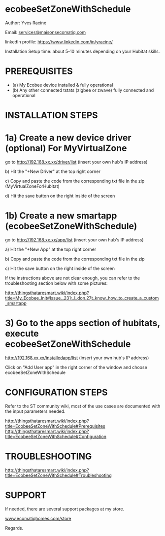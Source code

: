 ecobeeSetZoneWithSchedule
=========================

Author: Yves Racine

Email: services@maisonsecomatiq.com

linkedIn profile: https://www.linkedin.com/in/yracine/

Installation Setup time: about 5-10 minutes depending on your Hubitat skills.


PREREQUISITES
=====================

- (a) My Ecobee device installed & fully operational
- (b) Any other connected tstats (zigbee or zwave) fully connected and operational

INSTALLATION STEPS
=====================


# 1a) Create a new device driver (optional) For MyVirtualZone

go to http://192.168.xx.xx/driver/list (insert your own hub's IP address)

b) Hit the "+New Driver" at the top right corner

c) Copy and paste the code from the corresponding txt file in the zip (MyVirtualZoneForHubitat) 

d) Hit the save button on the right inside of the screen


# 1b) Create a new smartapp (ecobeeSetZoneWithSchedule)

go to http://192.168.xx.xx/app/list (insert your own hub's IP address)

a) Hit the "+New App" at the top right corner

b) Copy and paste the code from the corresponding txt file in the zip 

c) Hit the save button on the right inside of the screen


If the instructions above are not clear enough, you can refer to the troubleshooting section below with some pictures:

http://thingsthataresmart.wiki/index.php?title=My_Ecobee_Init#Issue_.231:_I_don.27t_know_how_to_create_a_custom_smartapp



# 3) Go to the apps section of hubitats, execute ecobeeSetZoneWithSchedule

http://192.168.xx.xx/installedapp/list (insert your own hub's IP address)

Click on "Add User app" in the right corner of the window and choose ecobeeSetZoneWithSchedule


CONFIGURATION STEPS
=====================

Refer to the ST community wiki, most of the use cases are documented with the input parameters needed.

http://thingsthataresmart.wiki/index.php?title=EcobeeSetZoneWithSchedule#Prerequisites
http://thingsthataresmart.wiki/index.php?title=EcobeeSetZoneWithSchedule#Configuration

TROUBLESHOOTING
=====================

http://thingsthataresmart.wiki/index.php?title=EcobeeSetZoneWithSchedule#Troubleshooting

SUPPORT
========

If needed, there are several support packages at my store.

www.ecomatiqhomes.com/store

Regards.


